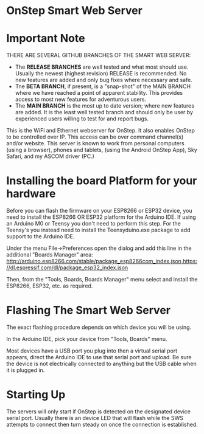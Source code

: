 # OnStep Smart Web Server

# Important Note

THERE ARE SEVERAL GITHUB BRANCHES OF THE SMART WEB SERVER:
* The **RELEASE BRANCHES** are well tested and what most should use.  Usually the newest (highest revision) RELEASE is recommended.  No new features are added and only bug fixes where necessary and safe.
* Tne **BETA BRANCH**, if present, is a "snap-shot" of the MAIN BRANCH where we have reached a point of apparent stability.  This provides access to most new features for adventurous users.
* The **MAIN BRANCH** is the most up to date version; where new features are added.  It is the least well tested branch and should only be user by experienced users willing to test for and report bugs.

This is the WiFi and Ethernet webserver for OnStep.
It also enables OnStep to be controlled over IP. This access can be over command channel(s) and/or website.
This server is known to work from personal computers (using a browser), phones and tablets,
(using the Android OnStep App), Sky Safari, and my ASCOM driver (PC.)

# Installing the board Platform for your hardware
Before you can flash the firmware on your ESP8266 or ESP32 device, you need to install the ESP8266 OR ESP32
platform for the Arduino IDE.  If using an Arduino M0 or Teensy you don't need to perform this step.  For the
Teensy's you instead need to install the Teensyduino.exe package to add support to the Arduino IDE.

Under the menu File->Preferences open the dialog and add this line in the additional "Boards Manager" area:
  http://arduino.esp8266.com/stable/package_esp8266com_index.json,https://dl.espressif.com/dl/package_esp32_index.json


Then, from the "Tools, Boards, Boards Manager" menu select and install the ESP8266, ESP32, etc. as required.  

# Flashing The Smart Web Server
The exact flashing procedure depends on which device you will be using.

In the Arduino IDE, pick your device from "Tools, Boards" menu.

Most devices have a USB port you plug into then a virtual serial port appears, direct the Arduino IDE to use that serial port and upload.  Be sure the device is not electrically connected to anything but the USB cable when it is plugged in.

# Starting Up
The servers will only start if OnStep is detected on the designated device serial port.  Usually there is an device LED that will flash while the SWS attempts to connect then turn steady on once the connection is established.

